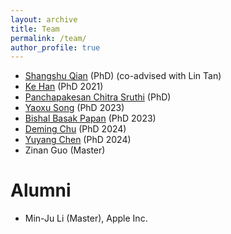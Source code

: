 ```yaml
---
layout: archive
title: Team
permalink: /team/
author_profile: true
---
```


- [Shangshu Qian](https://shangshu-qian.com/) (PhD) (co-advised with Lin Tan)
- [Ke Han](https://hanke580.github.io/) (PhD 2021)
- [Panchapakesan Chitra Sruthi](https://www.cs.purdue.edu/homes/psruthi/) (PhD)
- [Yaoxu Song](https://heydrichbeillschmidt.github.io/) (PhD 2023)
- [Bishal Basak Papan](https://bpapan.github.io/portfolio/#/) (PhD 2023)
- [Deming Chu](https://cdm114514.github.io/) (PhD 2024)
- [Yuyang Chen](https://yuyang-chen.com/) (PhD 2024)
- Zinan Guo (Master)

# Alumni

- Min-Ju Li (Master), Apple Inc.
